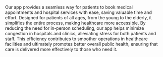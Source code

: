 Our app provides a seamless way for patients to book medical appointments and hospital services with ease, saving valuable time and effort.
Designed for patients of all ages, from the young to the elderly, it simplifies the entire process, making healthcare more accessible.
By reducing the need for in-person scheduling, our app helps minimize congestion in hospitals and clinics, alleviating stress for both patients and staff. 
This efficiency contributes to smoother operations in healthcare facilities and ultimately promotes better overall public health, ensuring that care is delivered more effectively to those who need it.
